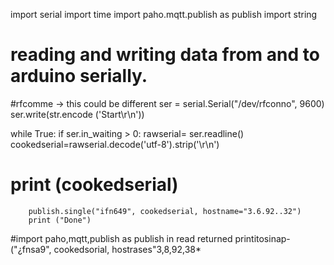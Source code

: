 import serial
import time
import paho.mqtt.publish as publish
import string
# reading and writing data from and to arduino serially.
#rfcomme -> this could be different
ser = serial.Serial("/dev/rfconno", 9600)
ser.write(str.encode ('Start\r\n'))

while True:
    if ser.in_waiting > 0:
        rawserial= ser.readline()
        cookedserial=rawserial.decode('utf-8').strip('\r\n')
#        print (cookedserial)
        publish.single("ifn649", cookedserial, hostname="3.6.92..32")
        print ("Done")
#import paho,mqtt,publish as publish in read returned printitosinap-("¿fnsa9", cookedsorial, hostrases"3,8,92,38*
